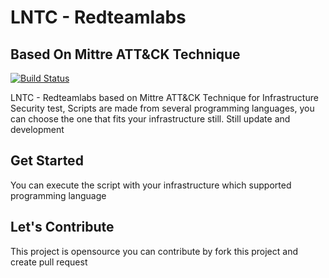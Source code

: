 # LNTC - Redteamlabs
## Based On Mittre ATT&CK Technique

[![Build Status](https://travis-ci.org/joemccann/dillinger.svg?branch=master)](https://travis-ci.org/joemccann/dillinger)

LNTC - Redteamlabs based on Mittre ATT&CK Technique for Infrastructure Security test, Scripts are made from several programming languages, you can choose the one that fits your infrastructure still. Still update and development

## Get Started
You can execute the script with your infrastructure which supported programming language

## Let's Contribute
This project is opensource you can contribute by fork this project and create pull request

